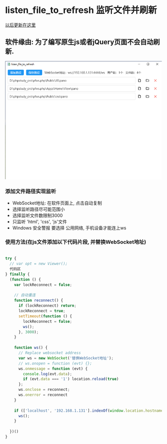 # listen_file_to_refresh 监听文件并刷新

[以后更新在这里](https://gitee.com/null_593_9900/listen_file_to_refresh)
## 软件缘由: 为了编写原生js或者jQuery页面不会自动刷新.

![Image text](./doc/1.png)

### 添加文件路径实现监听

- WebSocket地址: 在软件页面上, 点击自动复制
- 选择监听路径尽可能范围小
- 选择监听文件数限制3000
- 只监听 'html', 'css', 'js'文件
- Windows 安全警报 要选择 公用网络, 手机设备才能连上ws

### 使用方法(在js文件添加以下代码片段, 并替换WebSocket地址)

```js

try {
  // var opt = new Viewer();
  代码区
} finally {
  (function () {
    var lockReconnect = false;

    // 自动重连
    function reconnect() {
      if (lockReconnect) return;
      lockReconnect = true;
      setTimeout(function () {
        lockReconnect = false;
        ws();
      }, 3000);
    }

    function ws() {
      // Replace websocket address
      var ws = new WebSocket('替换WebSocket地址');
      // ws.onopen = function (evt) {};
      ws.onmessage = function (evt) {
        console.log(evt.data);
        if (evt.data === '1') location.reload(true)
      };
      ws.onclose = reconnect;
      ws.onerror = reconnect
    }

    if (['localhost', '192.168.1.131'].indexOf(window.location.hostname) > -1) {
      ws();
    }

  })()
}

```
